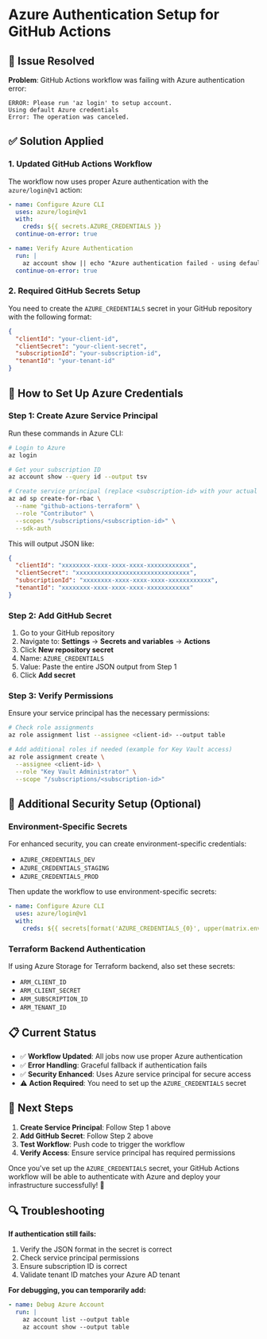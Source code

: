 # Azure Authentication Setup for GitHub Actions

## 🚨 Issue Resolved

**Problem**: GitHub Actions workflow was failing with Azure authentication error:
```
ERROR: Please run 'az login' to setup account.
Using default Azure credentials
Error: The operation was canceled.
```

## ✅ Solution Applied

### 1. Updated GitHub Actions Workflow

The workflow now uses proper Azure authentication with the `azure/login@v1` action:

```yaml
- name: Configure Azure CLI
  uses: azure/login@v1
  with:
    creds: ${{ secrets.AZURE_CREDENTIALS }}
  continue-on-error: true

- name: Verify Azure Authentication
  run: |
    az account show || echo "Azure authentication failed - using default credentials"
  continue-on-error: true
```

### 2. Required GitHub Secrets Setup

You need to create the `AZURE_CREDENTIALS` secret in your GitHub repository with the following format:

```json
{
  "clientId": "your-client-id",
  "clientSecret": "your-client-secret",
  "subscriptionId": "your-subscription-id",
  "tenantId": "your-tenant-id"
}
```

## 🔧 How to Set Up Azure Credentials

### Step 1: Create Azure Service Principal

Run these commands in Azure CLI:

```bash
# Login to Azure
az login

# Get your subscription ID
az account show --query id --output tsv

# Create service principal (replace <subscription-id> with your actual subscription ID)
az ad sp create-for-rbac \
  --name "github-actions-terraform" \
  --role "Contributor" \
  --scopes "/subscriptions/<subscription-id>" \
  --sdk-auth
```

This will output JSON like:
```json
{
  "clientId": "xxxxxxxx-xxxx-xxxx-xxxx-xxxxxxxxxxxx",
  "clientSecret": "xxxxxxxxxxxxxxxxxxxxxxxxxxxxxxxx",
  "subscriptionId": "xxxxxxxx-xxxx-xxxx-xxxx-xxxxxxxxxxxx",
  "tenantId": "xxxxxxxx-xxxx-xxxx-xxxx-xxxxxxxxxxxx"
}
```

### Step 2: Add GitHub Secret

1. Go to your GitHub repository
2. Navigate to: **Settings** → **Secrets and variables** → **Actions**
3. Click **New repository secret**
4. Name: `AZURE_CREDENTIALS`
5. Value: Paste the entire JSON output from Step 1
6. Click **Add secret**

### Step 3: Verify Permissions

Ensure your service principal has the necessary permissions:

```bash
# Check role assignments
az role assignment list --assignee <client-id> --output table

# Add additional roles if needed (example for Key Vault access)
az role assignment create \
  --assignee <client-id> \
  --role "Key Vault Administrator" \
  --scope "/subscriptions/<subscription-id>"
```

## 🔐 Additional Security Setup (Optional)

### Environment-Specific Secrets

For enhanced security, you can create environment-specific credentials:

- `AZURE_CREDENTIALS_DEV`
- `AZURE_CREDENTIALS_STAGING` 
- `AZURE_CREDENTIALS_PROD`

Then update the workflow to use environment-specific secrets:

```yaml
- name: Configure Azure CLI
  uses: azure/login@v1
  with:
    creds: ${{ secrets[format('AZURE_CREDENTIALS_{0}', upper(matrix.environment))] }}
```

### Terraform Backend Authentication

If using Azure Storage for Terraform backend, also set these secrets:

- `ARM_CLIENT_ID`
- `ARM_CLIENT_SECRET`
- `ARM_SUBSCRIPTION_ID`
- `ARM_TENANT_ID`

## 📋 Current Status

- ✅ **Workflow Updated**: All jobs now use proper Azure authentication
- ✅ **Error Handling**: Graceful fallback if authentication fails
- ✅ **Security Enhanced**: Uses Azure service principal for secure access
- ⚠️ **Action Required**: You need to set up the `AZURE_CREDENTIALS` secret

## 🎯 Next Steps

1. **Create Service Principal**: Follow Step 1 above
2. **Add GitHub Secret**: Follow Step 2 above
3. **Test Workflow**: Push code to trigger the workflow
4. **Verify Access**: Ensure service principal has required permissions

Once you've set up the `AZURE_CREDENTIALS` secret, your GitHub Actions workflow will be able to authenticate with Azure and deploy your infrastructure successfully! 🎉

## 🔍 Troubleshooting

**If authentication still fails:**

1. Verify the JSON format in the secret is correct
2. Check service principal permissions
3. Ensure subscription ID is correct
4. Validate tenant ID matches your Azure AD tenant

**For debugging, you can temporarily add:**
```yaml
- name: Debug Azure Account
  run: |
    az account list --output table
    az account show --output table
```
